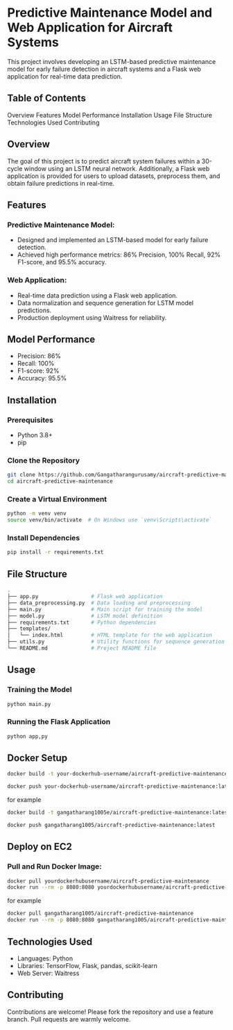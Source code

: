 # Predictive Maintenance Model and Web Application for Aircraft Systems
This project involves developing an LSTM-based predictive maintenance model for early failure detection in aircraft systems and a Flask web application for real-time data prediction.

## Table of Contents
Overview
Features
Model Performance
Installation
Usage
File Structure
Technologies Used
Contributing

## Overview
The goal of this project is to predict aircraft system failures within a 30-cycle window using an LSTM neural network. Additionally, a Flask web application is provided for users to upload datasets, preprocess them, and obtain failure predictions in real-time.

## Features
### Predictive Maintenance Model:
- Designed and implemented an LSTM-based model for early failure detection.
- Achieved high performance metrics: 86% Precision, 100% Recall, 92% F1-score, and 95.5% accuracy.

### Web Application:
- Real-time data prediction using a Flask web application.
- Data normalization and sequence generation for LSTM model predictions.
- Production deployment using Waitress for reliability.

## Model Performance
- Precision: 86%
- Recall: 100%
- F1-score: 92%
- Accuracy: 95.5%
## Installation
### Prerequisites
- Python 3.8+
- pip

### Clone the Repository
```bash
git clone https://github.com/Gangatharangurusamy/aircraft-predictive-maintenance.git
cd aircraft-predictive-maintenance
```

### Create a Virtual Environment

```bash
python -m venv venv
source venv/bin/activate  # On Windows use `venv\Scripts\activate`
```

### Install Dependencies

```bash
pip install -r requirements.txt
```
## File Structure
```bash
.
├── app.py                 # Flask web application
├── data_preprocessing.py  # Data loading and preprocessing
├── main.py                # Main script for training the model
├── model.py               # LSTM model definition
├── requirements.txt       # Python dependencies
├── templates/
│   └── index.html         # HTML template for the web application
├── utils.py               # Utility functions for sequence generation and model analysis
└── README.md              # Project README file
```

## Usage

### Training the Model
```bash
python main.py
```

### Running the Flask Application
```bash
python app,py
```
## Docker Setup
```bash
docker build -t your-dockerhub-username/aircraft-predictive-maintenance:latest .
```

```bash
docker push your-dockerhub-username/aircraft-predictive-maintenance:latest
```
for example
```bash
docker build -t gangatharang1005e/aircraft-predictive-maintenance:latest .
```

```bash
docker push gangatharang1005/aircraft-predictive-maintenance:latest
```
## Deploy on EC2
### Pull and Run Docker Image:
```bash
docker pull yourdockerhubusername/aircraft-predictive-maintenance
docker run --rm -p 8080:8080 yourdockerhubusername/aircraft-predictive-maintenance
```
for example 
```bash
docker pull gangatharang1005/aircraft-predictive-maintenance
docker run --rm -p 8080:8080 gangatharang1005/aircraft-predictive-maintenance
```

## Technologies Used
- Languages: Python
- Libraries: TensorFlow, Flask, pandas, scikit-learn
- Web Server: Waitress

## Contributing
Contributions are welcome! Please fork the repository and use a feature branch. Pull requests are warmly welcome.


